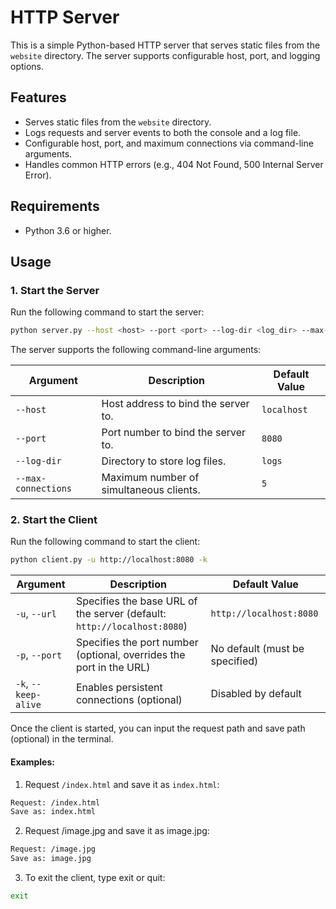 # HTTP Server

This is a simple Python-based HTTP server that serves static files from the `website` directory. The server supports configurable host, port, and logging options.

## Features
- Serves static files from the `website` directory.
- Logs requests and server events to both the console and a log file.
- Configurable host, port, and maximum connections via command-line arguments.
- Handles common HTTP errors (e.g., 404 Not Found, 500 Internal Server Error).

## Requirements
- Python 3.6 or higher.

## Usage

### 1. Start the Server
Run the following command to start the server:

```bash
python server.py --host <host> --port <port> --log-dir <log_dir> --max-connections <max_connections>
```

The server supports the following command-line arguments:

| Argument            | Description                              | Default Value     |
|---------------------|------------------------------------------|-------------------|
| `--host`            | Host address to bind the server to.      | `localhost`       |
| `--port`            | Port number to bind the server to.       | `8080`            |
| `--log-dir`         | Directory to store log files.            | `logs`            |
| `--max-connections` | Maximum number of simultaneous clients.  | `5`               |



### 2. Start the Client
Run the following command to start the client:
```bash
python client.py -u http://localhost:8080 -k
```

| Argument           | Description                                              | Default Value               |
|--------------------|----------------------------------------------------------|-----------------------------|
| `-u`, `--url`       | Specifies the base URL of the server (default: `http://localhost:8080`) | `http://localhost:8080`     |
| `-p`, `--port`      | Specifies the port number (optional, overrides the port in the URL) | No default (must be specified) |
| `-k`, `--keep-alive`| Enables persistent connections (optional)                | Disabled by default         |


Once the client is started, you can input the request path and save path (optional) in the terminal.

#### Examples:

1. Request `/index.html` and save it as `index.html`:

```bash
Request: /index.html
Save as: index.html
```
2. Request /image.jpg and save it as image.jpg:

```bash
Request: /image.jpg
Save as: image.jpg
```
3. To exit the client, type exit or quit:

```bash
exit
```